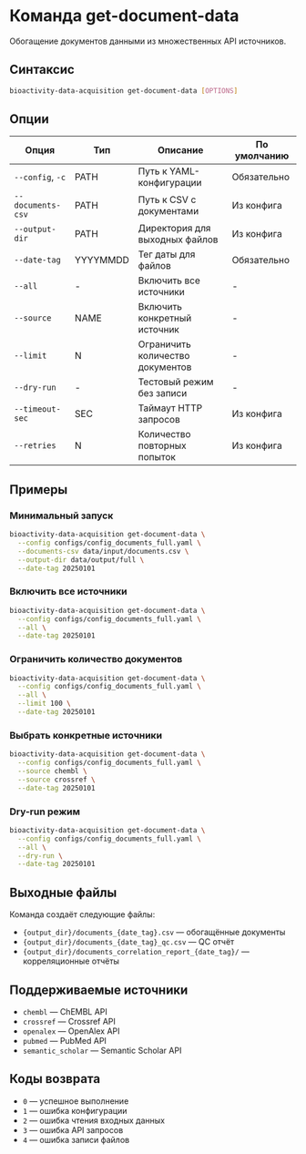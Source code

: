 # Команда get-document-data

Обогащение документов данными из множественных API источников.

## Синтаксис

```bash
bioactivity-data-acquisition get-document-data [OPTIONS]
```

## Опции

| Опция | Тип | Описание | По умолчанию |
|-------|-----|----------|--------------|
| `--config`, `-c` | PATH | Путь к YAML-конфигурации | Обязательно |
| `--documents-csv` | PATH | Путь к CSV с документами | Из конфига |
| `--output-dir` | PATH | Директория для выходных файлов | Из конфига |
| `--date-tag` | YYYYMMDD | Тег даты для файлов | Обязательно |
| `--all` | - | Включить все источники | - |
| `--source` | NAME | Включить конкретный источник | - |
| `--limit` | N | Ограничить количество документов | - |
| `--dry-run` | - | Тестовый режим без записи | - |
| `--timeout-sec` | SEC | Таймаут HTTP запросов | Из конфига |
| `--retries` | N | Количество повторных попыток | Из конфига |

## Примеры

### Минимальный запуск

```bash
bioactivity-data-acquisition get-document-data \
  --config configs/config_documents_full.yaml \
  --documents-csv data/input/documents.csv \
  --output-dir data/output/full \
  --date-tag 20250101
```

### Включить все источники

```bash
bioactivity-data-acquisition get-document-data \
  --config configs/config_documents_full.yaml \
  --all \
  --date-tag 20250101
```

### Ограничить количество документов

```bash
bioactivity-data-acquisition get-document-data \
  --config configs/config_documents_full.yaml \
  --all \
  --limit 100 \
  --date-tag 20250101
```

### Выбрать конкретные источники

```bash
bioactivity-data-acquisition get-document-data \
  --config configs/config_documents_full.yaml \
  --source chembl \
  --source crossref \
  --date-tag 20250101
```

### Dry-run режим

```bash
bioactivity-data-acquisition get-document-data \
  --config configs/config_documents_full.yaml \
  --all \
  --dry-run \
  --date-tag 20250101
```

## Выходные файлы

Команда создаёт следующие файлы:

- `{output_dir}/documents_{date_tag}.csv` — обогащённые документы
- `{output_dir}/documents_{date_tag}_qc.csv` — QC отчёт
- `{output_dir}/documents_correlation_report_{date_tag}/` — корреляционные отчёты

## Поддерживаемые источники

- `chembl` — ChEMBL API
- `crossref` — Crossref API
- `openalex` — OpenAlex API
- `pubmed` — PubMed API
- `semantic_scholar` — Semantic Scholar API

## Коды возврата

- `0` — успешное выполнение
- `1` — ошибка конфигурации
- `2` — ошибка чтения входных данных
- `3` — ошибка API запросов
- `4` — ошибка записи файлов

